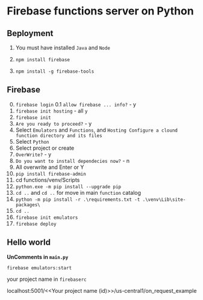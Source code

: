 # Firebase functions server on Python

## Вeployment

1. You must have installed `Java` and `Node`

2. `npm install firebase`

3. `npm install -g firebase-tools`


## Firebase

0. `firebase login`
0.1 `allow firebase ... info?` - y
1. `firebase init hosting` - all `y`
2. `firebase init`
3. `Are you ready to proceed?` - y
4. Select `Emulators` and `Functions`, and `Hosting Configure a clound function directory and its files`
5. Select `Python`
6. Select project or create
7. `OverWrite?` - y
8. `Do you want to install dependecies now?` - n
9. All overwrite and Enter or Y
10. `pip install firebase-admin`
11. cd functions/venv/Scripts
12. `python.exe -m pip install --upgrade pip`
13. `cd ..` and `cd ..` for move in main `function` catalog
14. `python -m pip install -r .\requirements.txt -t .\venv\Lib\site-packages\`
15. `cd ..`
16. `firebase init emulators`
17. `firebase deploy`

## Hello world

**UnComments in `main.py`**

`firebase emulators:start`

your project name in `firebaserc`

localhost:5001/<<Your project name (id)>>/us-central1/on_request_example

